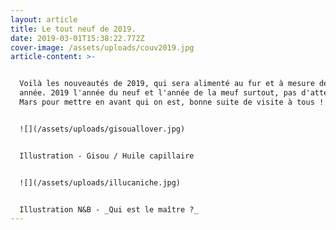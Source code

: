 ```yaml
---
layout: article
title: Le tout neuf de 2019.
date: 2019-03-01T15:38:22.772Z
cover-image: /assets/uploads/couv2019.jpg
article-content: >-


  Voilà les nouveautés de 2019, qui sera alimenté au fur et à mesure de cette
  année. 2019 l'année du neuf et l'année de la meuf surtout, pas d'attendre le 8
  Mars pour mettre en avant qui on est, bonne suite de visite à tous !


  ![](/assets/uploads/gisouallover.jpg)


  Illustration - Gisou / Huile capillaire


  ![](/assets/uploads/illucaniche.jpg)


  Illustration N&B - _Qui est le maître ?_
---
```


